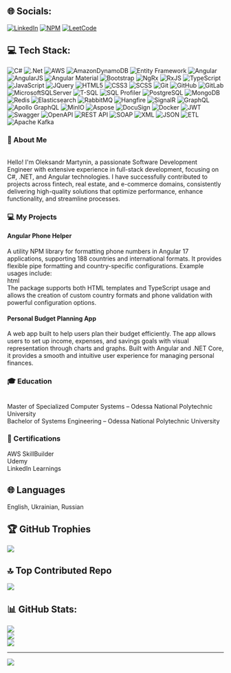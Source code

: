## 🌐 Socials:
[![LinkedIn](https://img.shields.io/badge/LinkedIn-%230077B5.svg?logo=linkedin&logoColor=white)](https://linkedin.com/in/oleksandr-martynin)
[![NPM](https://img.shields.io/badge/NPM-%23000000.svg?logo=npm&logoColor=white)](https://www.npmjs.com/~amarty)
[![LeetCode](https://img.shields.io/badge/LeetCode-%23FFA116.svg?logo=leetcode&logoColor=white)](https://leetcode.com/u/oleksandramartycv/)

## 💻 Tech Stack:
![C#](https://img.shields.io/badge/c%23-%23239120.svg?style=for-the-badge&logo=csharp&logoColor=white) 
![.Net](https://img.shields.io/badge/.NET-5C2D91?style=for-the-badge&logo=.net&logoColor=white) 
![AWS](https://img.shields.io/badge/AWS-%23FF9900.svg?style=for-the-badge&logo=amazon-aws&logoColor=white) 
![AmazonDynamoDB](https://img.shields.io/badge/Amazon%20DynamoDB-4053D6?style=for-the-badge&logo=Amazon%20DynamoDB&logoColor=white) 
![Entity Framework](https://img.shields.io/badge/Entity%20Framework-512BD4.svg?style=for-the-badge&logo=.net&logoColor=white)
![Angular](https://img.shields.io/badge/angular-%23DD0031.svg?style=for-the-badge&logo=angular&logoColor=white) 
![AngularJS](https://img.shields.io/badge/angular.js-%23E23237.svg?style=for-the-badge&logo=angularjs&logoColor=white) 
![Angular Material](https://img.shields.io/badge/Angular%20Material-DD0031?style=for-the-badge&logo=angular&logoColor=white)
![Bootstrap](https://img.shields.io/badge/bootstrap-%238511FA.svg?style=for-the-badge&logo=bootstrap&logoColor=white) 
![NgRx](https://img.shields.io/badge/NGRX-B7178C.svg?style=for-the-badge&logo=reactivex&logoColor=white)
![RxJS](https://img.shields.io/badge/rxjs-%23B7178C.svg?style=for-the-badge&logo=reactivex&logoColor=white) 
![TypeScript](https://img.shields.io/badge/typescript-%23007ACC.svg?style=for-the-badge&logo=typescript&logoColor=white)
![JavaScript](https://img.shields.io/badge/javascript-%23323330.svg?style=for-the-badge&logo=javascript&logoColor=%23F7DF1E) 
![JQuery](https://img.shields.io/badge/jquery-%230769AD.svg?style=for-the-badge&logo=jquery&logoColor=white)
![HTML5](https://img.shields.io/badge/html5-%23E34F26.svg?style=for-the-badge&logo=html5&logoColor=white) 
![CSS3](https://img.shields.io/badge/css3-%231572B6.svg?style=for-the-badge&logo=css3&logoColor=white) 
![SCSS](https://img.shields.io/badge/SCSS-CC6699.svg?style=for-the-badge&logo=sass&logoColor=white) 
![Git](https://img.shields.io/badge/git-%23F05033.svg?style=for-the-badge&logo=git&logoColor=white) 
![GitHub](https://img.shields.io/badge/github-%23121011.svg?style=for-the-badge&logo=github&logoColor=white) 
![GitLab](https://img.shields.io/badge/gitlab-%23181717.svg?style=for-the-badge&logo=gitlab&logoColor=white)
![MicrosoftSQLServer](https://img.shields.io/badge/Microsoft%20SQL%20Server-CC2927?style=for-the-badge&logo=microsoft%20sql%20server&logoColor=white)
![T-SQL](https://img.shields.io/badge/T--SQL-4479A1.svg?style=for-the-badge&logo=Microsoft%20SQL%20Server&logoColor=white) 
![SQL Profiler](https://img.shields.io/badge/SQL%20Profiler-CC2927?style=for-the-badge&logo=Microsoft%20SQL%20Server&logoColor=white) 
![PostgreSQL](https://img.shields.io/badge/postgres-%23316192.svg?style=for-the-badge&logo=postgresql&logoColor=white) 
![MongoDB](https://img.shields.io/badge/MongoDB-%234ea94b.svg?style=for-the-badge&logo=mongodb&logoColor=white) 
![Redis](https://img.shields.io/badge/redis-%23DD0031.svg?style=for-the-badge&logo=redis&logoColor=white)
![Elasticsearch](https://img.shields.io/badge/ElasticSearch-005571?style=for-the-badge&logo=elasticsearch) 
![RabbitMQ](https://img.shields.io/badge/rabbitmq-FF6600?style=for-the-badge&logo=rabbitmq&logoColor=white) 
![Hangfire](https://img.shields.io/badge/Hangfire-0072C6?style=for-the-badge&logo=Hangfire&logoColor=white)
![SignalR](https://img.shields.io/badge/SignalR-5C2D91?style=for-the-badge&logo=.net&logoColor=white)
![GraphQL](https://img.shields.io/badge/-GraphQL-E10098?style=for-the-badge&logo=graphql&logoColor=white) 
![Apollo GraphQL](https://img.shields.io/badge/-ApolloGraphQL-311C87?style=for-the-badge&logo=apollo-graphql) 
![MinIO](https://img.shields.io/badge/MinIO-FF6600.svg?style=for-the-badge&logo=MinIO&logoColor=white)
![Aspose](https://img.shields.io/badge/Aspose-512BD4.svg?style=for-the-badge&logo=.net&logoColor=white)
![DocuSign](https://img.shields.io/badge/DocuSign-006BB6?style=for-the-badge&logo=DocuSign&logoColor=white)
![Docker](https://img.shields.io/badge/docker-%230db7ed.svg?style=for-the-badge&logo=docker&logoColor=white) 
![JWT](https://img.shields.io/badge/JWT-black?style=for-the-badge&logo=JSON%20web%20tokens) 
![Swagger](https://img.shields.io/badge/-Swagger-%23Clojure?style=for-the-badge&logo=swagger&logoColor=white) 
![OpenAPI](https://img.shields.io/badge/OpenAPI-6C757D?style=for-the-badge&logo=OpenAPI&logoColor=white) 
![REST API](https://img.shields.io/badge/REST%20API-02569B.svg?style=for-the-badge&logo=postman&logoColor=white) 
![SOAP](https://img.shields.io/badge/SOAP-1C86C1.svg?style=for-the-badge&logo=soap&logoColor=white) 
![XML](https://img.shields.io/badge/XML-8C8C8C?style=for-the-badge&logo=xml&logoColor=white) 
![JSON](https://img.shields.io/badge/JSON-000000.svg?style=for-the-badge&logo=json&logoColor=white) 
![ETL](https://img.shields.io/badge/ETL-8C8C8C?style=for-the-badge&logo=etl&logoColor=white) 
![Apache Kafka](https://img.shields.io/badge/Apache%20Kafka-000?style=for-the-badge&logo=apachekafka)

### 👋 About Me
<br>Hello! I'm Oleksandr Martynin, a passionate Software Development Engineer with extensive experience in full-stack development, focusing on C#, .NET, and Angular technologies. I have successfully contributed to projects across fintech, real estate, and e-commerce domains, consistently delivering high-quality solutions that optimize performance, enhance functionality, and streamline processes.<br>
### 💻 My Projects
#### Angular Phone Helper
A utility NPM library for formatting phone numbers in Angular 17 applications, supporting 188 countries and international formats. It provides flexible pipe formatting and country-specific configurations. Example usages include:<br>html<br>The package supports both HTML templates and TypeScript usage and allows the creation of custom country formats and phone validation with powerful configuration options.
#### Personal Budget Planning App
A web app built to help users plan their budget efficiently. The app allows users to set up income, expenses, and savings goals with visual representation through charts and graphs. Built with Angular and .NET Core, it provides a smooth and intuitive user experience for managing personal finances.<br>
### 🎓 Education
<br>Master of Specialized Computer Systems – Odessa National Polytechnic University<br>Bachelor of Systems Engineering – Odessa National Polytechnic University<br>
### 🎯 Certifications
AWS SkillBuilder<br>Udemy<br>LinkedIn Learnings<br>

## 🌐 Languages
English, Ukrainian, Russian

## 🏆 GitHub Trophies
![](https://github-profile-trophy.vercel.app/?username=oleksandramarty&theme=dark&no-frame=true&no-bg=false&margin-w=4)

## 🔝 Top Contributed Repo
![](https://github-contributor-stats.vercel.app/api?username=oleksandramarty&limit=5&theme=dark&combine_all_yearly_contributions=true)

## 📊 GitHub Stats:
![](https://github-readme-stats.vercel.app/api?username=oleksandramarty&theme=nord&hide_border=false&include_all_commits=true&count_private=true)<br/>
![](https://github-readme-streak-stats.herokuapp.com/?user=oleksandramarty&theme=nord&hide_border=false)<br/>
![](https://github-readme-stats.vercel.app/api/top-langs/?username=oleksandramarty&theme=nord&hide_border=false&include_all_commits=true&count_private=true&layout=compact)

---
[![](https://visitcount.itsvg.in/api?id=oleksandramarty&icon=0&color=0)](https://visitcount.itsvg.in)

<!-- Proudly created with GPRM ( https://gprm.itsvg.in ) -->
